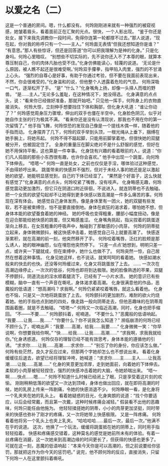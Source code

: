 # 以爱之名（二）

这是一个普通的房间。嗯，什么都没有。
何玲刚刚进来就有一种强烈的被窥视感，她皱着眉头，看着面前正在汇聚的光点。很快，一个人影出现。
“鉴于你还是处女，接下来我先调教你一段时间，免得你连第一轮都撑不过去。”那人说道，“现在起，你对我的称呼只有一个——主人。”
何玲面无表情“但我还想知道你是谁？”
“有意思。”那人有些惊讶，但还是回答道“你可以把我理解为是神的化身。”
只是化身吗。何玲心里暗叹。
“别想些不切实际的，先不说你还入不了本尊的眼，就算本尊压制自己，你的肉体凡胎也受不住。”化身仿佛能读心，轻蔑的说道。
‘无论是什么原因，被人瞧不起还是很难受啊。’何玲双手攥拳，指甲陷入肉里，强烈的不甘涌上心头。
“强烈的自尊心是好事，有助于你通过考验，但不要在我面前表现出来，不然，你会很难受的。”化身温和的说，但他整个人透露着危险的气息。
何玲深吸一口气，逐渐松开了手。
“是”
“什么？”化身嘴角上扬，却像一头择人而噬的野兽。
“是……主人。”无论多么羞耻，在这种情况下，她没得选。
化身满意的点点头，说：“看来你已经做好准备，那就开始吧。”
只见他一挥手，何玲身上的衣物直接消失。
何玲大惊，立刻伸手想要挡住下体和胸部，但化身大吼道：“谁让你动了？”
何玲感觉周身压力骤增，伸出的双手也僵在半空中。化身脸色阴沉，似乎对她自作主张的行为极其不满。
“看来你还是没有认清现状，那我也不用在你的第一次留情了。”
他手指飞舞，何玲惊恐的发现自己像是一个提线木偶一样，随着他的手指而动。
化身摆弄了几下，何玲的双手举到头顶，一根光绳从上垂下，捆缚在她手腕上，将她吊起。
何玲不得不踮起脚，只能用前脚掌着地，但很快她的双腿被分开，也被固定住了。
全身的重量压在脚尖绝对不是什么舒服的感觉，但好在她不用保持平衡，这也算是一件幸事。
化身饶有兴趣的看着眼前的人，说道：“你们凡人捣鼓的那些小东西很有趣，也许你会喜欢。”
他手中出现一个跳蛋，向何玲下体伸去。
“唔嗯～”
何玲一直是处女，之前也仅仅是手淫，哪体验过这种感觉，不由得娇哼出来。
跳蛋带来的快感并不强烈，但对于未经人事的她还是足以激起她的欲望，她能明显感觉到，自己的下体已经湿了。
“果然是个好苗子，这么快就有感觉了”化身满意的点点头，何玲咬紧了嘴唇，没有吱声。
化身略感无趣，何玲感觉震动更加激烈，但它只在阴道口附近徘徊，不说进入，就连阴蒂也不去触碰。
把一个女孩的欲望勾起却不让她得到更多快感以致高潮是一件多么痛苦的事。何玲现在深有体会。
她感觉自己身体发热，像是身体里有一团火，她的双腿有些发软，若不是被束缚住，怕不是要直接倒地。身体在疯狂的渴求着，哪怕她不想，但身体本能的欲望蚕食着她的神经。
她的呼吸也变得粗重，腰部小幅度扭动，像是在迎合那能给她快感的跳蛋，但又略感羞涩。
化身嘴角挑起，指尖捏着的跳蛋逐渐向上移去，在女孩粗重的呼吸声中，触碰到了那敏感的小肉芽。
何玲的阴蒂挺立起来，身体微微颤抖，被这快感冲击着，她感觉自己马上就要高潮了。
快感逐渐累积，就在高潮的前一刻，他突然移开了手。
何玲咬着嘴唇，泛红的脸颊是那么诱人，她的眼神幽怨，似在埋怨他突然停下。
‘只差一点点’她想到，明明只差一点，或许夹一下腿就成，但在束缚中，她什么也做不了。
何玲突然一惊，自己居然在想着这种事情。
化身见她这样，也不说话，就笑呵呵的看着她。
快感如潮水般来的快去的也快。还没等何玲缓过来，化身又将跳蛋放了上去。
……
一次次在高潮边缘停止，一次次的低谷，何玲也即将到达极限。她的脸像熟透的苹果，双腿不停颤抖，阴道流出的淫水顺着腿流下，已经有了一小片水渍。
她的意识已有些模糊，脑中一直有一个声音在嘶吼，身体渴求着高潮。
化身很满意他的作品，恶魔般的低语道：“想高潮吗？求我啊。”
何玲仍紧紧咬着嘴唇，就这么看着他。
化身也不恼，只是又一次地将跳蛋放了上去。
何玲颤抖的更加剧烈，难耐的欲火灼烧着她。他的手指也点到她的四处，像走路一般向阴蒂走去，但他恶趣味的在阴蒂周围画着圈，就是不去触碰。
“唔嗯～”
何玲又一次临近高潮，同时，化身也把手缩回。
“不——不要……”
何玲颤抖着，呢喃道。
“不要什么？”恶魔般的低语响起。
“我要……让我……我……”
“你要什么？你不说我怎么知道？”
濒临崩溃的何玲已经不顾什么了，呢喃出声：“我要……高潮，给我……我要……”
化身微微一笑：“你早说啊，你想要我给你啊。”
“快……给我……让我……高潮……”
“求我啊，求我我就给你。”化身诱惑道。
何玲仅存的理智已经不能有效思考，身体本能的遵循他的引诱。
“求求你……让我……高潮……求求你……”
“别忘了你的身份，你应该怎么做。”
何玲有些茫然，良久才反应过来，但那两个字她却怎么也不想说出来。
看着化身缓缓往后退去，欲望已经将理智冲垮，她喊道：“求求你……主……主人……让我高潮……让我……高潮……”
化身的笑意更加浓厚，走到她面前，向着她的下体伸去。
柔软的小肉芽被轻轻捏住，强烈的快感冲击着她的大脑，令她娇喘出来。
“唔～啊……快点……嗯……”
何玲不知道什么时候已经闭上了眼，只是享受着这片刻的欢愉。
刚刚稍稍低落的欲望又一次达到顶峰，身体也做出回应，就在即将高潮的时候，她的乳房上传来一阵剧痛，令她的快感消退不少。
何玲睁眼一看，是化身将一个乳夹夹在她的乳头上。
看着她疑惑的目光，化身爽朗的说道：“找个你要适应，以后会经常戴，而且第一次戴，这种时候疼痛会减轻。”
假装看不出他的恶趣味，何玲只能任由他施为。
他轻轻揉搓她的阴蒂，小小的肉芽更加坚挺，同时带来的快感也弥补了刚才的疼痛，又一次将她带上快感极限。
又是一阵疼痛。
何玲看着他将另一个乳头上也夹上乳夹。
“哈哈哈哈……最后一次，最后一次。”他满不在乎的说道。
这次，他换了一个玩法，缓缓将跳蛋抵在她的阴蒂上，同时用手指轻轻掐着。
快感和疼痛感交错着，这种莫名的感觉是她前所未有的体验。有着一丝疼痛在消磨，这一次她来到高潮边缘的时间更长了，但获得的快感也更多了。
可就在这一刻，恶魔的低语响起：“本来今天你是可以高潮的，但之前说要给你惩罚，那就把这作为你今天的惩罚吧。”
说完，他不顾何玲的反应，直接消失，只留下何玲一人在这里颤抖着嘶吼。